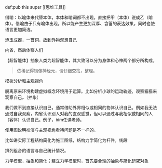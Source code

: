 def:pub this super [[思维工具]]


借喻：以喻体来代替本体，本体和喻词都不出现，直接把甲（本体）说成乙（喻体）。借喻由于只有喻体出现，所以能产生更加深厚、含蓄的表达效果，同时也使语言更加简洁。

琢玉成器，一首词，放到外物观想自己

内省，然后体察人们

【超智能体】抽象人类为超智能体，其大致可以分为身体和心神两个部分所构成。


> 依稀记得镜像神经元，请仔细查找，整理。

模拟分析和主观视角

脱离原来环境构建虚拟概念环境用于运算。比如分析小球的运动轨迹，观察猫猫来观察自己。（抽象）

我们做不到直接认识自己，通常借助外界相似或相同的物体认识自己。例如我无法通过自我观察，内省认识别人对我的直观感觉，但可以通过与我相似或相同的人（客体）认识自己。例子，bim任课老师。

使用图说明推演与主观视角看待问题是不一样的。

比如讲实际工程结构简化为施工图纸，结构力学简化为杆件，线段

排列组合的语言与自己统计情况。


力学模型，抽象和简化；建立力学模型时，首先要合理的抽象与简化研究对象